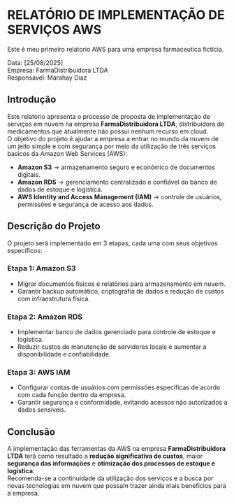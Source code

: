 # RELATÓRIO DE IMPLEMENTAÇÃO DE SERVIÇOS AWS
Este é meu primeiro relatorio AWS para uma empresa farmaceutica fictícia.

Data: [25/08/2025]  
Empresa: FarmaDistribuidora LTDA  
Responsável: Marahay Diaz  

## Introdução
Este relatório apresenta o processo de proposta de implementação de serviços em nuvem na empresa **FarmaDistribuidora LTDA**, distribuidora de medicamentos que atualmente não possui nenhum recurso em cloud.  
O objetivo do projeto é ajudar a empresa a entrar no mundo da nuvem de um jeito simple e com segurança por meio da utilização de três serviços basicos da Amazon Web Services (AWS):

- **Amazon S3** → armazenamento seguro e econômico de documentos digitais.  
- **Amazon RDS** → gerenciamento centralizado e confiável do banco de dados de estoque e logística.  
- **AWS Identity and Access Management (IAM)** → controle de usuários, permissões e segurança de acesso aos dados.  

## Descrição do Projeto
O projeto será implementado em 3 etapas, cada uma com seus objetivos específicos:

### Etapa 1: Amazon S3
- Migrar documentos físicos e relatórios para armazenamento em nuvem.  
- Garantir backup automático, criptografia de dados e redução de custos com infraestrutura física.  

### Etapa 2: Amazon RDS
- Implementar banco de dados gerenciado para controle de estoque e logística.  
- Reduzir custos de manutenção de servidores locais e aumentar a disponibilidade e confiabilidade.  

### Etapa 3: AWS IAM
- Configurar contas de usuários com permissões específicas de acordo com cada função dentro da empresa.  
- Garantir segurança e conformidade, evitando acessos não autorizados a dados sensíveis.  

## Conclusão
A implementação das ferramentas da AWS na empresa **FarmaDistribuidora LTDA** terá como resultado a **redução significativa de custos**, maior **segurança das informações** e **otimização dos processos de estoque e logística**.  
Recomenda-se a continuidade da utilização dos serviços e a busca por novas tecnologias em nuvem que possam trazer ainda mais benefícios para a empresa.  

